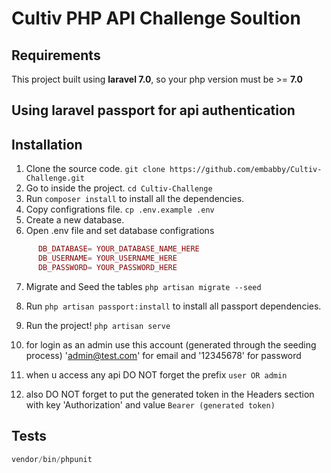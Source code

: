 # Cultiv PHP API Challenge Soultion 



## Requirements
This project built using **laravel 7.0**, so your php version must be >= **7.0**


## Using laravel passport for api authentication


## Installation
1. Clone the source code. `git clone https://github.com/embabby/Cultiv-Challenge.git`
2. Go to inside the project. `cd Cultiv-Challenge`
3. Run `composer install` to install all the dependencies.
4. Copy configrations file. `cp .env.example .env`
5. Create a new database.
6. Open .env file and set database configrations
```php
      DB_DATABASE= YOUR_DATABASE_NAME_HERE
      DB_USERNAME= YOUR_USERNAME_HERE
      DB_PASSWORD= YOUR_PASSWORD_HERE
```
7. Migrate and Seed the tables `php artisan migrate --seed`
8. Run `php artisan passport:install` to install all passport dependencies.
9. Run the project! `php artisan serve`
10. for login as an admin use this account (generated through the seeding process) 'admin@test.com' for email and '12345678' for password

11. when u access any api DO NOT forget the prefix `user OR admin`
12. also DO NOT forget to put the generated token in the Headers section with key 'Authorization' and value `Bearer (generated token)`


## Tests

```php
vendor/bin/phpunit
```


